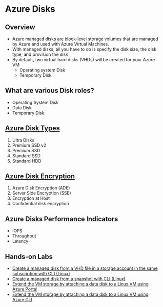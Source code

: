# Azure Disks

## Overview
  - Azure managed disks are block-level storage volumes that are managed by Azure and used with Azure Virtual Machines.
  - With managed disks, all you have to do is specify the disk size, the disk type, and provision the disk
  - By default, two virtual hard disks (VHDs) will be created for your Azure VM:
    - Operating system Disk
    - Temporary Disk

## What are various Disk roles?
   - Operating System Disk
   - Data Disk
   - Temporary Disk

## [Azure Disk Types](https://learn.microsoft.com/en-us/azure/virtual-machines/disks-types)
   1) Ultra Disks
   2) Premium SSD v2
   3) Premium SSD
   4) Standard SSD
   5) Standard HDD

## [Azure Disk Encryption](https://learn.microsoft.com/en-us/azure/virtual-machines/disk-encryption-overview)
   1) Azure Disk Encryption (ADE)
   2) Server Side Encryption (SSE)
   3) Encryption at Host
   4) Confidential disk encryption

## Azure Disks Performance Indicators
   - IOPS
   - Throughput
   - Latency

## Hands-on Labs
   - [Create a managed disk from a VHD file in a storage account in the same subscription with CLI (Linux)](https://learn.microsoft.com/en-us/azure/virtual-machines/scripts/create-managed-disk-from-vhd)
   - [Create a managed disk from a snapshot with CLI (Linux)](https://learn.microsoft.com/en-us/azure/virtual-machines/scripts/create-managed-disk-from-snapshot)
   - [Extend the VM storage by attaching a data disk to a Linux VM using Azure Portal](https://learn.microsoft.com/en-us/azure/virtual-machines/linux/attach-disk-portal?tabs=rhel)
   - [Extend the VM storage by attaching a data disk to a Linux VM using Azure CLI](https://learn.microsoft.com/en-us/azure/virtual-machines/linux/add-disk?tabs=rhel)
